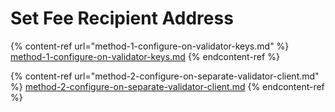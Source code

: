 # Set Fee Recipient Address

{% content-ref url="method-1-configure-on-validator-keys.md" %}
[method-1-configure-on-validator-keys.md](method-1-configure-on-validator-keys.md)
{% endcontent-ref %}

{% content-ref url="method-2-configure-on-separate-validator-client.md" %}
[method-2-configure-on-separate-validator-client.md](method-2-configure-on-separate-validator-client.md)
{% endcontent-ref %}
